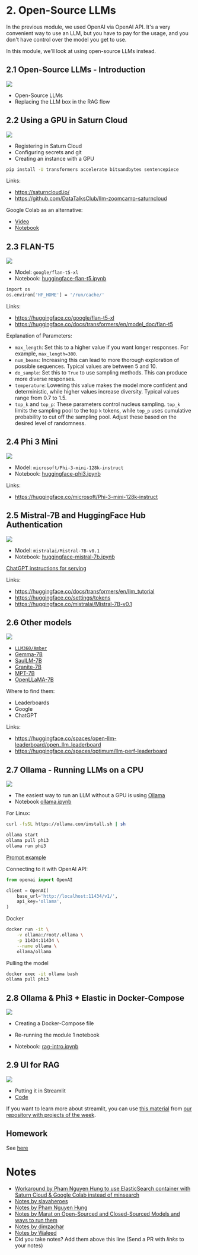 # 2. Open-Source LLMs

In the previous module, we used OpenAI via OpenAI API. It's
a very convenient way to use an LLM, but you have to pay 
for the usage, and you don't have control over the 
model you get to use.

In this module, we'll look at using open-source LLMs instead.

## 2.1 Open-Source LLMs - Introduction

<a href="https://www.youtube.com/watch?v=ATchkIRsH4g&list=PL3MmuxUbc_hIB4fSqLy_0AfTjVLpgjV3R">
  <img src="https://markdown-videos-api.jorgenkh.no/youtube/ATchkIRsH4g">
</a>

* Open-Source LLMs
* Replacing the LLM box in the RAG flow

## 2.2 Using a GPU in Saturn Cloud

<a href="https://www.youtube.com/watch?v=E0cAqBWfJYY&list=PL3MmuxUbc_hIB4fSqLy_0AfTjVLpgjV3R">
  <img src="https://markdown-videos-api.jorgenkh.no/youtube/E0cAqBWfJYY">
</a>

* Registering in Saturn Cloud
* Configuring secrets and git
* Creating an instance with a GPU

```bash
pip install -U transformers accelerate bitsandbytes sentencepiece
```

Links:

* https://saturncloud.io/
* https://github.com/DataTalksClub/llm-zoomcamp-saturncloud

Google Colab as an alternative:

* [Video](https://www.loom.com/share/591f39e4e231486bbfc3fbd316ec03c5)
* [Notebook](https://colab.research.google.com/drive/1XmxUZutZXoAEdQZU45EXWPseBX9s2NRd)

## 2.3 FLAN-T5

<a href="https://www.youtube.com/watch?v=a86iTyxnFE4&list=PL3MmuxUbc_hIB4fSqLy_0AfTjVLpgjV3R">
  <img src="https://markdown-videos-api.jorgenkh.no/youtube/a86iTyxnFE4">
</a>

* Model: `google/flan-t5-xl`
* Notebook: [huggingface-flan-t5.ipynb](huggingface-flan-t5.ipynb)

```bash
import os
os.environ['HF_HOME'] = '/run/cache/'
```

Links:

* https://huggingface.co/google/flan-t5-xl
* https://huggingface.co/docs/transformers/en/model_doc/flan-t5

Explanation of Parameters:

* `max_length`: Set this to a higher value if you want longer responses. For example, `max_length=300`.
* `num_beams`: Increasing this can lead to more thorough exploration of possible sequences. Typical values are between 5 and 10.
* `do_sample`: Set this to `True` to use sampling methods. This can produce more diverse responses.
* `temperature`: Lowering this value makes the model more confident and deterministic, while higher values increase diversity. Typical values range from 0.7 to 1.5.
* `top_k` and `top_p`: These parameters control nucleus sampling. `top_k` limits the sampling pool to the top `k` tokens, while `top_p` uses cumulative probability to cut off the sampling pool. Adjust these based on the desired level of randomness.


## 2.4 Phi 3 Mini

<a href="https://www.youtube.com/watch?v=8KH6AS2PqWk&list=PL3MmuxUbc_hIB4fSqLy_0AfTjVLpgjV3R">
  <img src="https://markdown-videos-api.jorgenkh.no/youtube/8KH6AS2PqWk">
</a>

* Model: `microsoft/Phi-3-mini-128k-instruct`
* Notebook: [huggingface-phi3.ipynb](huggingface-phi3.ipynb)


Links:

* https://huggingface.co/microsoft/Phi-3-mini-128k-instruct

## 2.5 Mistral-7B and HuggingFace Hub Authentication

<a href="https://www.youtube.com/watch?v=TdVEOzSoUCs&list=PL3MmuxUbc_hIB4fSqLy_0AfTjVLpgjV3R">
  <img src="https://markdown-videos-api.jorgenkh.no/youtube/TdVEOzSoUCs">
</a>

* Model: `mistralai/Mistral-7B-v0.1`
* Notebook: [huggingface-mistral-7b.ipynb](huggingface-mistral-7b.ipynb)

[ChatGPT instructions for serving](serving-hugging-face-models.md) 


Links:

* https://huggingface.co/docs/transformers/en/llm_tutorial
* https://huggingface.co/settings/tokens
* https://huggingface.co/mistralai/Mistral-7B-v0.1


## 2.6 Other models

<a href="https://www.youtube.com/watch?v=GzPV_HTmCkc&list=PL3MmuxUbc_hIB4fSqLy_0AfTjVLpgjV3R">
  <img src="https://markdown-videos-api.jorgenkh.no/youtube/GzPV_HTmCkc">
</a>

* [`LLM360/Amber`](https://huggingface.co/LLM360/Amber)
* [Gemma-7B](https://huggingface.co/blog/gemma)
* [SaulLM-7B](https://huggingface.co/papers/2403.03883) 
* [Granite-7B](https://huggingface.co/ibm-granite/granite-7b-base)
* [MPT-7B](https://huggingface.co/mosaicml/mpt-7b)
* [OpenLLaMA-7B](https://huggingface.co/openlm-research/open_llama_7b)

Where to find them:

* Leaderboards 
* Google
* ChatGPT

Links:

* https://huggingface.co/spaces/open-llm-leaderboard/open_llm_leaderboard
* https://huggingface.co/spaces/optimum/llm-perf-leaderboard


## 2.7 Ollama - Running LLMs on a CPU

<a href="https://www.youtube.com/watch?v=PVpBGs_iSjY&list=PL3MmuxUbc_hIB4fSqLy_0AfTjVLpgjV3R">
  <img src="https://markdown-videos-api.jorgenkh.no/youtube/PVpBGs_iSjY">
</a>

* The easiest way to run an LLM without a GPU is using [Ollama](https://github.com/ollama/ollama)
* Notebook [ollama.ipynb](ollama.ipynb)

For Linux:

```bash
curl -fsSL https://ollama.com/install.sh | sh

ollama start
ollama pull phi3
ollama run phi3
```

[Prompt example](prompt.md)

Connecting to it with OpenAI API:

```python
from openai import OpenAI

client = OpenAI(
    base_url='http://localhost:11434/v1/',
    api_key='ollama',
)
```

Docker

```bash
docker run -it \
    -v ollama:/root/.ollama \
    -p 11434:11434 \
    --name ollama \
    ollama/ollama
```

Pulling the model

```bash
docker exec -it ollama bash
ollama pull phi3
```


## 2.8 Ollama & Phi3 + Elastic in Docker-Compose

<a href="https://www.youtube.com/watch?v=4juoo_jk96U&list=PL3MmuxUbc_hIB4fSqLy_0AfTjVLpgjV3R">
  <img src="https://markdown-videos-api.jorgenkh.no/youtube/4juoo_jk96U">
</a>

* Creating a Docker-Compose file 
* Re-running the module 1 notebook

* Notebook: [rag-intro.ipynb](rag-intro.ipynb)

## 2.9 UI for RAG

<a href="https://www.youtube.com/watch?v=R6L8PZ-7bGo&list=PL3MmuxUbc_hIB4fSqLy_0AfTjVLpgjV3R">
  <img src="https://markdown-videos-api.jorgenkh.no/youtube/R6L8PZ-7bGo">
</a>

* Putting it in Streamlit
* [Code](qa_faq.py)

If you want to learn more about streamlit, you can
use [this material](https://github.com/DataTalksClub/project-of-the-week/blob/main/2022-08-14-frontend.md)
from [our repository with projects of the week](https://github.com/DataTalksClub/project-of-the-week/tree/main).

## Homework

See [here](../cohorts/2024/02-open-source/homework.md)

# Notes

* [Workaround by Pham Nguyen Hung to use ElasticSearch container with Saturn Cloud & Google Colab instead of minsearch](https://hung.bearblog.dev/llm-zoomcamp-zrok/)
* [Notes by slavaheroes](https://github.com/slavaheroes/llm-zoomcamp/blob/homeworks/02-open-source/notes.md)
* [Notes by Pham Nguyen Hung](https://hung.bearblog.dev/llm-zoomcamp-2-os/)
* [Notes by Marat on Open-Sourced and Closed-Sourced Models and ways to run them](https://machine-mind-ml.medium.com/open-sourced-vs-closed-sourced-llms-2392c7db6e10)
* [Notes by dimzachar](https://github.com/dimzachar/llm_zoomcamp/blob/master/notes/02-open-source/README.md)
* [Notes by Waleed](https://waleedayoub.com/post/llmzoomcamp_week2-open-source_notes/)
* Did you take notes? Add them above this line (Send a PR with *links* to your notes)
